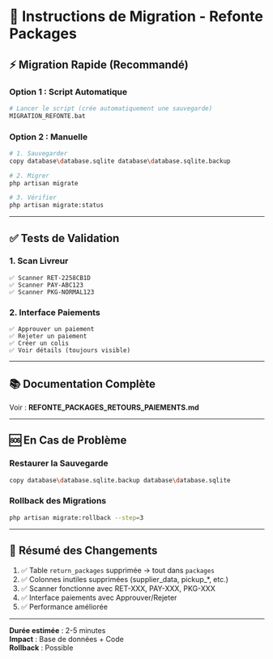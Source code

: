 # 🚀 Instructions de Migration - Refonte Packages

## ⚡ Migration Rapide (Recommandé)

### **Option 1 : Script Automatique** 
```bash
# Lancer le script (crée automatiquement une sauvegarde)
MIGRATION_REFONTE.bat
```

### **Option 2 : Manuelle**
```bash
# 1. Sauvegarder
copy database\database.sqlite database\database.sqlite.backup

# 2. Migrer
php artisan migrate

# 3. Vérifier
php artisan migrate:status
```

---

## ✅ Tests de Validation

### **1. Scan Livreur**
```
✅ Scanner RET-2258CB1D
✅ Scanner PAY-ABC123
✅ Scanner PKG-NORMAL123
```

### **2. Interface Paiements**
```
✅ Approuver un paiement
✅ Rejeter un paiement
✅ Créer un colis
✅ Voir détails (toujours visible)
```

---

## 📚 Documentation Complète

Voir : **REFONTE_PACKAGES_RETOURS_PAIEMENTS.md**

---

## 🆘 En Cas de Problème

### **Restaurer la Sauvegarde**
```bash
copy database\database.sqlite.backup database\database.sqlite
```

### **Rollback des Migrations**
```bash
php artisan migrate:rollback --step=3
```

---

## 📝 Résumé des Changements

1. ✅ Table `return_packages` supprimée → tout dans `packages`
2. ✅ Colonnes inutiles supprimées (supplier_data, pickup_*, etc.)
3. ✅ Scanner fonctionne avec RET-XXX, PAY-XXX, PKG-XXX
4. ✅ Interface paiements avec Approuver/Rejeter
5. ✅ Performance améliorée

---

**Durée estimée** : 2-5 minutes  
**Impact** : Base de données + Code  
**Rollback** : Possible
